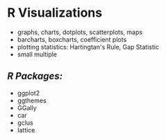 # **R Visualizations**

   * graphs, charts, dotplots, scatterplots, maps
   * barcharts, boxcharts, coefficient plots
   * plotting statistics: Hartingtan's Rule, Gap Statistic
   * small multiple

## *R Packages:*

   * ggplot2
   * ggthemes
   * GGally
   * car
   * gclus
   * lattice
